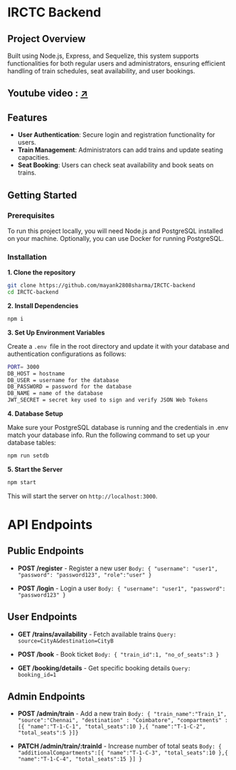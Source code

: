 # IRCTC Backend

## Project Overview
Built using Node.js, Express, and Sequelize, this system supports functionalities for both regular users and administrators, ensuring efficient handling of train schedules, seat availability, and user bookings.

## Youtube video : [↗️](https://youtu.be/deWxKmGd67A)

## Features
- **User Authentication**: Secure login and registration functionality for users.
- **Train Management**: Administrators can add trains and update seating capacities.
- **Seat Booking**: Users can check seat availability and book seats on trains.

## Getting Started

### Prerequisites
To run this project locally, you will need Node.js and PostgreSQL installed on your machine. Optionally, you can use Docker for running PostgreSQL.

### Installation

**1. Clone the repository**
```bash
git clone https://github.com/mayank2808sharma/IRCTC-backend
cd IRCTC-backend
```
**2. Install Dependencies**
```bash
npm i
```
**3. Set Up Environment Variables**

Create a `.env `file in the root directory and update it with your database and authentication configurations as follows:

```bash
PORT= 3000
DB_HOST = hostname 
DB_USER = username for the database
DB_PASSWORD = password for the database
DB_NAME = name of the database
JWT_SECRET = secret key used to sign and verify JSON Web Tokens
```
**4. Database Setup**

Make sure your PostgreSQL database is running and the credentials in .env match your database info. Run the following command to set up your database tables:
```bash
npm run setdb
```

**5. Start the Server**
```bash
npm start
```

This will start the server on `http://localhost:3000`.

# API Endpoints
## Public Endpoints

* **POST /register** - Register a new user
`Body: { "username": "user1", "password": "password123", "role":"user" }`

* **POST /login** - Login a user
`Body: { "username": "user1", "password": "password123" }`

## User Endpoints

* **GET /trains/availability** - Fetch available trains
`Query: source=CityA&destination=CityB`
* **POST /book** - Book ticket
`Body: { "train_id":1, "no_of_seats":3 }`

* **GET /booking/details** - Get specific booking details
`Query: booking_id=1`

## Admin Endpoints
* **POST /admin/train** - Add a new train
`Body: { "train_name":"Train_1", "source":"Chennai", "destination" : "Coimbatore", "compartments" : [{ "name":"T-1-C-1", "total_seats":10 },{ "name":"T-1-C-2", "total_seats":5 }]}`

* **PATCH /admin/train/:trainId** - Increase number of total seats
`Body: { "additionalCompartments":[{ "name":"T-1-C-3", "total_seats":10 },{ "name":"T-1-C-4", "total_seats":15 }] }`
